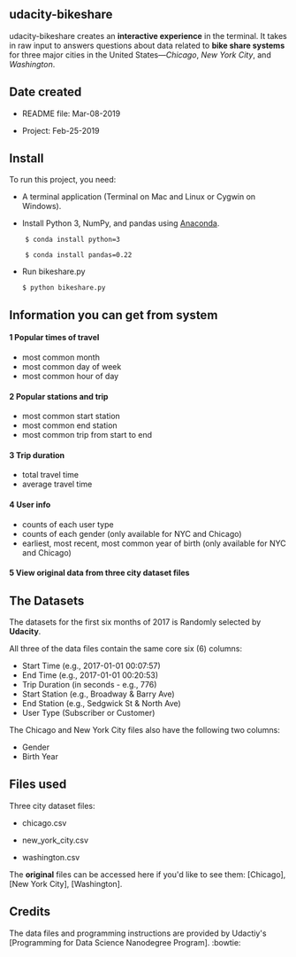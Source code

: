 ## udacity-bikeshare
udacity-bikeshare creates an **interactive experience** in the terminal. It takes in raw input to answers questions about data related to **bike share systems** for three major cities in the United States—_Chicago_, _New York City_, and _Washington_.


## Date created
- README file: Mar-08-2019

- Project: Feb-25-2019

## Install
To run this project, you need:

- A terminal application (Terminal on Mac and Linux or Cygwin on Windows).

- Install Python 3, NumPy, and pandas using [Anaconda](https://www.anaconda.com/distribution/).
```
    $ conda install python=3

    $ conda install pandas=0.22
```
- Run bikeshare.py

     `$ python bikeshare.py`



## Information you can get from system

#### 1 Popular times of travel  
* most common month
* most common day of week
* most common hour of day

#### 2 Popular stations and trip
* most common start station
* most common end station
* most common trip from start to end

#### 3 Trip duration
* total travel time
* average travel time

#### 4 User info
* counts of each user type
* counts of each gender (only available for NYC and Chicago)
* earliest, most recent, most common year of birth (only available for NYC and Chicago)

#### 5 View original data from  three city dataset files


## The Datasets

The datasets for the first six months of 2017 is Randomly selected by **Udacity**.

All three of the data files contain the same core six (6) columns:

- Start Time (e.g., 2017-01-01 00:07:57)
- End Time (e.g., 2017-01-01 00:20:53)
- Trip Duration (in seconds - e.g., 776)
- Start Station (e.g., Broadway & Barry Ave)
- End Station (e.g., Sedgwick St & North Ave)
- User Type (Subscriber or Customer)

The Chicago and New York City files also have the following two columns:

- Gender
- Birth Year

## Files used

Three city dataset files:

- chicago.csv

- new_york_city.csv

- washington.csv

The **original** files can be accessed here if you'd like to see them: [Chicago], [New York City], [Washington].

## Credits
The data files and programming instructions are provided by Udactiy's [Programming for Data Science Nanodegree Program]. :bowtie:
